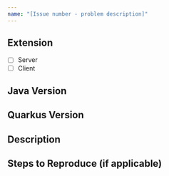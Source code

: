 ```yaml
---
name: "[Issue number - problem description]"
---
```


## Extension
- [ ] Server
- [ ] Client

## Java Version
<!-- Please, provide the output of `java --version`. -->

## Quarkus Version
<!-- Please, specify the version of Quarkus used. -->

## Description
<!-- Please, provide a detailed description of the issue or the feature request. -->

## Steps to Reproduce (if applicable)
<!-- Please, provide detailed steps to reproduce the bug, including any relevant code snippets or links to files. -->
